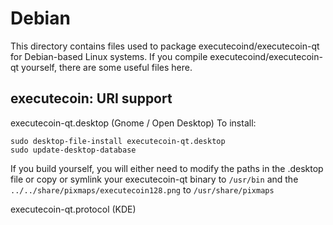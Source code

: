 
Debian
====================
This directory contains files used to package executecoind/executecoin-qt
for Debian-based Linux systems. If you compile executecoind/executecoin-qt yourself, there are some useful files here.

## executecoin: URI support ##


executecoin-qt.desktop  (Gnome / Open Desktop)
To install:

	sudo desktop-file-install executecoin-qt.desktop
	sudo update-desktop-database

If you build yourself, you will either need to modify the paths in
the .desktop file or copy or symlink your executecoin-qt binary to `/usr/bin`
and the `../../share/pixmaps/executecoin128.png` to `/usr/share/pixmaps`

executecoin-qt.protocol (KDE)

